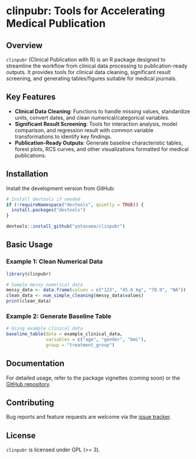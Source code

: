 # clinpubr: Tools for Accelerating Medical Publication

## Overview
`clinpubr` (Clinical Publication with R) is an R package designed to streamline the workflow from clinical data processing to publication-ready outputs. It provides tools for clinical data cleaning, significant result screening, and generating tables/figures suitable for medical journals.

## Key Features
- **Clinical Data Cleaning**: Functions to handle missing values, standardize units, convert dates, and clean numerical/categorical variables.
- **Significant Result Screening**: Tools for interaction analysis, model comparison, and regression result with common variable transformations to identify key findings.
- **Publication-Ready Outputs**: Generate baseline characteristic tables, forest plots, RCS curves, and other visualizations formatted for medical publications.

## Installation
Install the development version from GitHub:

```r
# Install devtools if needed
if (!requireNamespace("devtools", quietly = TRUE)) {
  install.packages("devtools")
}

devtools::install_github("yotasama/clinpubr")
```

## Basic Usage
### Example 1: Clean Numerical Data
```r
library(clinpubr)

# Sample messy numerical data
messy_data <- data.frame(values = c("123", "45.6 kg", "78.9", "NA"))
clean_data <- num_simple_cleaning(messy_data$values)
print(clean_data)
```

### Example 2: Generate Baseline Table
```r
# Using example clinical data
baseline_table(data = example_clinical_data,
               variables = c("age", "gender", "bmi"),
               group = "treatment_group")
```

## Documentation
For detailed usage, refer to the package vignettes (coming soon) or the [GitHub repository](https://github.com/yotasama/clinpubr).

## Contributing
Bug reports and feature requests are welcome via the [issue tracker](https://github.com/yotasama/clinpubr/issues).

## License
`clinpubr` is licensed under GPL (>= 3).